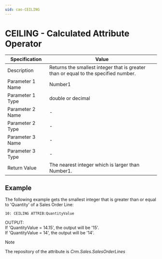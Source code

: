 ```yaml
---
uid: cao-CEILING
---
```


# CEILING - Calculated Attribute Operator                                                            

| Specification    | Value                                                        |
| ---------------- | ------------------------------------------------------------ |
| Description      | Returns the smallest integer that is greater than or equal to the specified number. |
| Parameter 1 Name | Number1                                                      |
| Parameter 1 Type | double or decimal                                            |
| Parameter 2 Name | -                                                            |
| Parameter 2 Type | -                                                            |
| Parameter 3 Name | -                                                            |
| Parameter 3 Type | -                                                            |
| Return Value     | The nearest integer which is larger than Number1.            |                                                           |


## Example

The following example gets the smallest integer that is greater than or equal to 'Quantity' of a Sales Order Line:

```
10: CEILING ATTRIB:QuantityValue                  
```
OUTPUT: 
<br/>If 'QuantityValue = 14.15', the output will be '15'.
<br/>If 'QuantityValue = 14', the output will be '14'.

> [!NOTE]
> The repository of the attribute is *Crm.Sales.SalesOrderLines*
